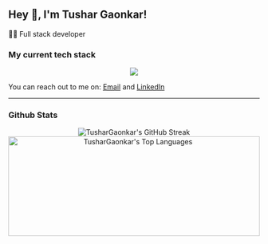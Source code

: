 ## Hey 👋, I'm Tushar Gaonkar!

🧑‍💻 Full stack developer

### My current tech stack

<p align="center">
  <a href="https://skillicons.dev">
    <img src="https://skillicons.dev/icons?i=typescript,javascript,react,redux,html,css,tailwind,nodejs,express,mongodb,postgresql,nginx,docker,supabase,cpp,c,vite,vercel,netlify" />
  </a>
</p>

You can reach out to me on: [Email](gaonkar.tushar0001@gmail.com) and [LinkedIn](https://www.linkedin.com/in/TusharGaonkar/)

---

### Github Stats

<div align="center">
    <img src="https://github-readme-streak-stats.herokuapp.com/?user=TusharGaonkar&theme=omni&hide_border=true" alt="TusharGaonkar's GitHub Streak" />

   <img src="https://github-readme-stats.vercel.app/api/top-langs/?username=TusharGaonkar&theme=omni&show_icons=true&hide_border=true&count_private=true&layout=compact" alt="TusharGaonkar's Top Languages" width="100%" height="200"/>
</div>
